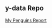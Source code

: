 ## y-data Repo

<a href="https://OkerekeChisom.github.io/ydata/YDATA Guins.html"> My Penguins Report </a>
